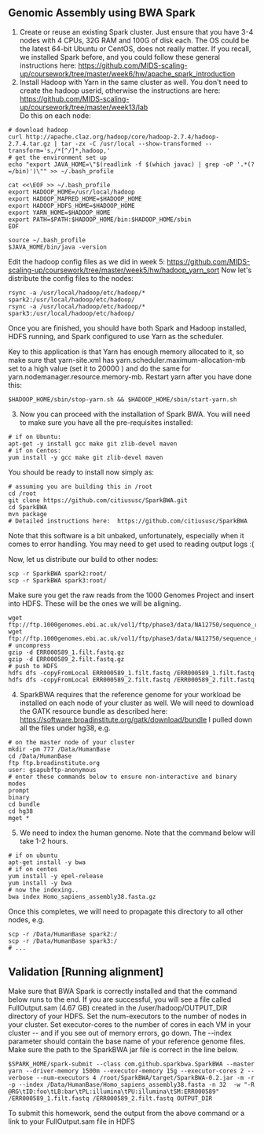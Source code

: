 ## Genomic Assembly using BWA Spark

1.  Create or reuse an existing Spark cluster.  Just ensure that you have 3-4 nodes with 4 CPUs, 32G RAM and 100G of disk each. The OS could be the latest 64-bit Ubuntu or CentOS, does not really matter.  If you recall, we installed Spark before, and you could follow these general instructions here: https://github.com/MIDS-scaling-up/coursework/tree/master/week6/hw/apache_spark_introduction
2.  Install Hadoop with Yarn in the same cluster as well.  You don't need to create the hadoop userid, otherwise the instructions are here: https://github.com/MIDS-scaling-up/coursework/tree/master/week13/lab  
Do this on each node:
```
# download hadoop
curl http://apache.claz.org/hadoop/core/hadoop-2.7.4/hadoop-2.7.4.tar.gz | tar -zx -C /usr/local --show-transformed --transform='s,/*[^/]*,hadoop,'
# get the environment set up
echo "export JAVA_HOME=\"$(readlink -f $(which javac) | grep -oP '.*(?=/bin)')\"" >> ~/.bash_profile

cat <<\EOF >> ~/.bash_profile
export HADOOP_HOME=/usr/local/hadoop
export HADOOP_MAPRED_HOME=$HADOOP_HOME
export HADOOP_HDFS_HOME=$HADOOP_HOME
export YARN_HOME=$HADOOP_HOME
export PATH=$PATH:$HADOOP_HOME/bin:$HADOOP_HOME/sbin
EOF

source ~/.bash_profile
$JAVA_HOME/bin/java -version
```
Edit the hadoop config files as we did in week 5: https://github.com/MIDS-scaling-up/coursework/tree/master/week5/hw/hadoop_yarn_sort
Now let's distribute the config files to the nodes:
```
rsync -a /usr/local/hadoop/etc/hadoop/* spark2:/usr/local/hadoop/etc/hadoop/
rsync -a /usr/local/hadoop/etc/hadoop/* spark3:/usr/local/hadoop/etc/hadoop/
```
Once you are finished, you should have both Spark and Hadoop installed, HDFS running, and Spark configured to use Yarn as the scheduler.


Key to this application is that Yarn has enough memory allocated to it, so make sure that yarn-site.xml  has yarn.scheduler.maximum-allocation-mb set to a high value (set it to 20000 ) and do the same for yarn.nodemanager.resource.memory-mb.  Restart yarn after you have done this: 
```
$HADOOP_HOME/sbin/stop-yarn.sh && $HADOOP_HOME/sbin/start-yarn.sh
```
3.  Now you can proceed with the installation of Spark BWA. You will need to make sure you have all the pre-requisites installed:
```
# if on Ubuntu:
apt-get -y install gcc make git zlib-devel maven 
# if on Centos:
yum install -y gcc make git zlib-devel maven 
```

You should be ready to install now simply as:
```
# assuming you are building this in /root
cd /root
git clone https://github.com/citiususc/SparkBWA.git
cd SparkBWA
mvn package
# Detailed instructions here:  https://github.com/citiususc/SparkBWA  
```
Note that this software is a bit unbaked, unfortunately, especially when it comes to error handling.  You may need to get used to reading output logs :(

Now, let us distribute our build to other nodes:
```
scp -r SparkBWA spark2:root/
scp -r SparkBWA spark3:root/
```

Make sure you get the raw reads from the 1000 Genomes Project and insert into HDFS. These will be the ones we will be aligning.
```
wget ftp://ftp.1000genomes.ebi.ac.uk/vol1/ftp/phase3/data/NA12750/sequence_read/ERR000589_1.filt.fastq.gz
wget ftp://ftp.1000genomes.ebi.ac.uk/vol1/ftp/phase3/data/NA12750/sequence_read/ERR000589_2.filt.fastq.gz
# uncompress
gzip -d ERR000589_1.filt.fastq.gz
gzip -d ERR000589_2.filt.fastq.gz
# push to HDFS
hdfs dfs -copyFromLocal ERR000589_1.filt.fastq /ERR000589_1.filt.fastq
hdfs dfs -copyFromLocal ERR000589_2.filt.fastq /ERR000589_2.filt.fastq
```
4. SparkBWA requires that the reference genome for your workload be installed on each node of your cluster as well. We will need to download the GATK resource bundle as described here: https://software.broadinstitute.org/gatk/download/bundle  I pulled down all the files under hg38, e.g.
```
# on the master node of your cluster
mkdir -pm 777 /Data/HumanBase
cd /Data/HumanBase
ftp ftp.broadinstitute.org
user: gsapubftp-anonymous
# enter these commands below to ensure non-interactive and binary modes
prompt
binary
cd bundle
cd hg38
mget *

```
5.  We need to index the human genome. Note that the command below will take 1-2 hours. 
```
# if on ubuntu
apt-get install -y bwa
# if on centos
yum install -y epel-release
yum install -y bwa
# now the indexing.. 
bwa index Homo_sapiens_assembly38.fasta.gz
```
Once this completes, we will need to propagate this directory to all other nodes, e.g.
```
scp -r /Data/HumanBase spark2:/
scp -r /Data/HumanBase spark3:/
# ...
```

## Validation [Running alignment]
Make sure that BWA Spark is correctly installed and that the command below runs to the end.  If you are successful, you will see a file called FullOutput.sam (4.67 GB) created in the /user/hadoop/OUTPUT_DIR directory of your HDFS.  Set the num-executors to the number of nodes in your cluster.  Set executor-cores to the number of cores in each VM in your cluster -- and if you see out of memory errors, go down.  The --index parameter should contain the base name of your reference genome files. Make sure the path to the SparkBWA jar file is correct in the line below. 
```
$SPARK_HOME/spark-submit --class com.github.sparkbwa.SparkBWA --master yarn --driver-memory 1500m --executor-memory 15g --executor-cores 2 --verbose --num-executors 4 /root/SparkBWA/target/SparkBWA-0.2.jar -m -r -p --index /Data/HumanBase/Homo_sapiens_assembly38.fasta -n 32  -w "-R @RG\tID:foo\tLB:bar\tPL:illumina\tPU:illumina\tSM:ERR000589" /ERR000589_1.filt.fastq /ERR000589_2.filt.fastq OUTPUT_DIR
```
To submit this homework, send the output from the above command or a link to your FullOutput.sam file in HDFS
